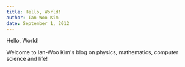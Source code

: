 ```yaml
---
title: Hello, World!
author: Ian-Woo Kim
date: September 1, 2012
--- 
```


Hello, World! 

Welcome to Ian-Woo Kim's blog on physics, mathematics, computer science and life!

